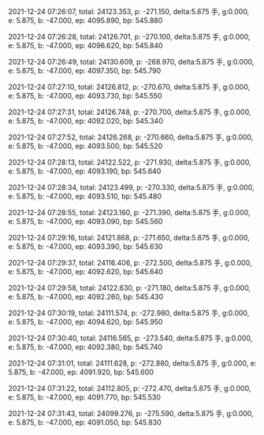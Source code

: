 2021-12-24 07:26:07, total: 24123.353, p: -271.150, delta:5.875 手, g:0.000, e: 5.875, b: -47.000, ep: 4095.890, bp: 545.880

2021-12-24 07:26:28, total: 24126.701, p: -270.100, delta:5.875 手, g:0.000, e: 5.875, b: -47.000, ep: 4096.620, bp: 545.840

2021-12-24 07:26:49, total: 24130.609, p: -268.970, delta:5.875 手, g:0.000, e: 5.875, b: -47.000, ep: 4097.350, bp: 545.790

2021-12-24 07:27:10, total: 24126.812, p: -270.670, delta:5.875 手, g:0.000, e: 5.875, b: -47.000, ep: 4093.730, bp: 545.550

2021-12-24 07:27:31, total: 24126.748, p: -270.700, delta:5.875 手, g:0.000, e: 5.875, b: -47.000, ep: 4092.020, bp: 545.340

2021-12-24 07:27:52, total: 24126.268, p: -270.660, delta:5.875 手, g:0.000, e: 5.875, b: -47.000, ep: 4093.500, bp: 545.520

2021-12-24 07:28:13, total: 24122.522, p: -271.930, delta:5.875 手, g:0.000, e: 5.875, b: -47.000, ep: 4093.190, bp: 545.640

2021-12-24 07:28:34, total: 24123.499, p: -270.330, delta:5.875 手, g:0.000, e: 5.875, b: -47.000, ep: 4093.510, bp: 545.480

2021-12-24 07:28:55, total: 24123.160, p: -271.390, delta:5.875 手, g:0.000, e: 5.875, b: -47.000, ep: 4093.090, bp: 545.560

2021-12-24 07:29:16, total: 24121.868, p: -271.650, delta:5.875 手, g:0.000, e: 5.875, b: -47.000, ep: 4093.390, bp: 545.630

2021-12-24 07:29:37, total: 24116.406, p: -272.500, delta:5.875 手, g:0.000, e: 5.875, b: -47.000, ep: 4092.620, bp: 545.640

2021-12-24 07:29:58, total: 24122.630, p: -271.180, delta:5.875 手, g:0.000, e: 5.875, b: -47.000, ep: 4092.260, bp: 545.430

2021-12-24 07:30:19, total: 24111.574, p: -272.980, delta:5.875 手, g:0.000, e: 5.875, b: -47.000, ep: 4094.620, bp: 545.950

2021-12-24 07:30:40, total: 24116.565, p: -273.540, delta:5.875 手, g:0.000, e: 5.875, b: -47.000, ep: 4092.380, bp: 545.740

2021-12-24 07:31:01, total: 24111.628, p: -272.880, delta:5.875 手, g:0.000, e: 5.875, b: -47.000, ep: 4091.920, bp: 545.600

2021-12-24 07:31:22, total: 24112.805, p: -272.470, delta:5.875 手, g:0.000, e: 5.875, b: -47.000, ep: 4091.770, bp: 545.530

2021-12-24 07:31:43, total: 24099.276, p: -275.590, delta:5.875 手, g:0.000, e: 5.875, b: -47.000, ep: 4091.050, bp: 545.830